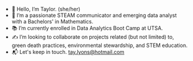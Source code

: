 - 👋 Hello, I’m Taylor. (she/her)
- 🧠 I’m a passionate STEAM communicator and emerging data analyst with a Bachelors' in Mathematics.
- 📚 I’m currently enrolled in Data Analytics Boot Camp at UTSA. 
- ✍️ I’m looking to collaborate on projects related (but not limited) to, green death practices, environmental stewardship, and STEM education. 
- 📬 Let's keep in touch. tay.lyons@hotmail.com 

<!---
taylorsyde/taylorsyde is a ✨ special ✨ repository because its `README.md` (this file) appears on your GitHub profile.
You can click the Preview link to take a look at your changes.
--->
